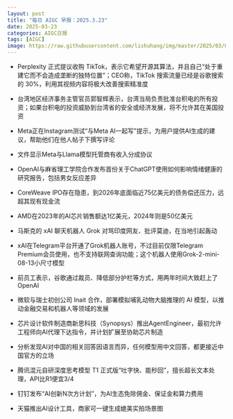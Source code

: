 ```yaml
---
layout: post
title: "每日 AIGC 早报：2025.3.23"
date: 2025-03-23
categories: AIGC日报
tags: [AIGC]
image: https://raw.githubusercontent.com/lishuhang/img/master/2025/03/0323-d.jpg
---
```


- Perplexity 正式提议收购 TikTok，表示它希望开源其算法，并且自己“处于重建它而不会造成垄断的独特位置”；CEO称，TikTok 搜索流量已经是谷歌搜索的 30%，利用其视频内容将极大改善搜索精准度

- 台湾地区经济事务主管官员郭智辉表示，台湾当局负责批准台积电的所有投资；如果台积电的投资威胁到台湾省的安全或经济发展，将不允许其在美国投资

- Meta正在Instagram测试“与Meta AI一起写”提示，为用户提供AI生成的建议，帮助他们在他人帖子下撰写评论

- 文件显示Meta与Llama模型托管商有收入分成协议

- OpenAI与麻省理工学院合作发布首份关于ChatGPT使用如何影响情绪健康的研究报告，包括男女反应差异

- CoreWeave IPO存在隐患，到2026年底面临近75亿美元的债务偿还压力，远超其现有现金流

- AMD在2023年的AI芯片销售额达1亿美元，2024年则是50亿美元

- 马斯克的 xAI 聊天机器人 Grok 对骂印度网友、批评莫迪，在当地引起轰动

- xAI在Telegram平台开通了Grok机器人账号，不过目前仅限Telegram Premium会员使用，也不支持联网查询功能；这个机器人使用Grok-2-mini-08-13小尺寸模型

- 前员工表示，谷歌通过裁员、降低部分护栏等方式，用两年时间大致赶上了OpenAI

- 微软与瑞士初创公司 Inait 合作，部署模拟哺乳动物大脑推理的 AI 模型，以推动金融交易和机器人等领域的发展

- 芯片设计软件制造商新思科技（Synopsys）推出AgentEngineer，最初允许工程师向AI代理下达指令，并计划扩展至协助芯片制造

- 分析发现AI对中国的相关回答因语言而异，任何模型用中文回答，都更接近中国官方的立场

- 腾讯混元自研深度思考模型 T1 正式版“吐字快、能秒回”，擅长超长文本处理，API比R1便宜3/4

- 钉钉发布“AI创新N次方计划”，为AI生态免除佣金、保证金和算力费用

- 天猫推出AI设计工具，商家可一键生成媲美实拍场景图